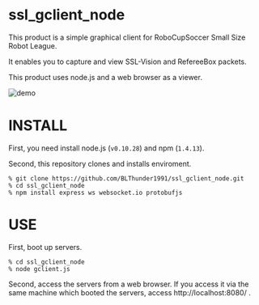 ssl_gclient_node
================

This product is a simple graphical client for RoboCupSoccer Small Size Robot League.

It enables you to capture and view SSL-Vision and RefereeBox packets.

This product uses node.js and a web browser as a viewer.


![demo](https://github.com/BLThunder1991/ssl_gclient_node/blob/master/browser.png, "demo")

# INSTALL

First, you need install node.js (`v0.10.28`) and npm (`1.4.13`).

Second, this repository clones and installs enviroment.

```shell
% git clone https://github.com/BLThunder1991/ssl_gclient_node.git
% cd ssl_gclient_node
% npm install express ws websocket.io protobufjs
```

# USE

First, boot up servers.

```shell
% cd ssl_gclient_node
% node gclient.js
```

Second, access the servers from a web browser. If you access it via the same machine which booted the servers, access http://localhost:8080/ .
